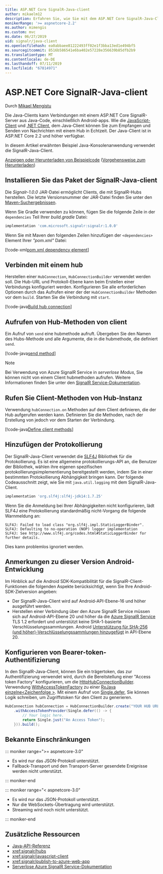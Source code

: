 ```yaml
---
title: ASP.NET Core SignalR-Java-client
author: mikaelm12
description: Erfahren Sie, wie Sie mit dem ASP.NET Core SignalR-Java-Client.
monikerRange: '>= aspnetcore-2.2'
ms.author: mimengis
ms.custom: mvc
ms.date: 06/27/2019
uid: signalr/java-client
ms.openlocfilehash: ea0abbaee81222493ff02e1f3bba13ed1e494bf5
ms.sourcegitcommit: 8516b586541e6ba402e57228e356639b85dfb2b9
ms.translationtype: MT
ms.contentlocale: de-DE
ms.lasthandoff: 07/11/2019
ms.locfileid: "67814971"
---
```

# <a name="aspnet-core-signalr-java-client"></a>ASP.NET Core SignalR-Java-client

Durch [Mikael Mengistu](https://twitter.com/MikaelM_12)

Die Java-Clients kann Verbindungen mit einem ASP.NET Core SignalR-Server aus Java-Code, einschließlich Android-apps. Wie die [JavaScript-Client](xref:signalr/javascript-client) und [.NET Client](xref:signalr/dotnet-client), dem Java-Client können Sie zum Empfangen und Senden von Nachrichten mit einem Hub in Echtzeit. Der Java-Client ist in ASP.NET Core 2.2 und höher verfügbar.

In diesem Artikel erwähnten Beispiel Java-Konsolenanwendung verwendet die SignalR-Java-Client.

[Anzeigen oder Herunterladen von Beispielcode](https://github.com/aspnet/AspNetCore.Docs/tree/master/aspnetcore/signalr/java-client/sample) ([Vorgehensweise zum Herunterladen](xref:index#how-to-download-a-sample))

## <a name="install-the-signalr-java-client-package"></a>Installieren Sie das Paket der SignalR-Java-client

Die *Signalr-1.0.0* JAR-Datei ermöglicht Clients, die mit SignalR-Hubs herstellen. Die letzte Versionsnummer der JAR-Datei finden Sie unter den [Maven-Suchergebnissen](https://search.maven.org/search?q=g:com.microsoft.signalr%20AND%20a:signalr).

Wenn Sie Gradle verwenden zu können, fügen Sie die folgende Zeile in der `dependencies` Teil Ihrer *build.gradle* Datei:

```gradle
implementation 'com.microsoft.signalr:signalr:1.0.0'
```

Wenn Sie mit Maven den folgenden Zeilen hinzufügen der `<dependencies>` Element Ihrer *"pom.xml"* Datei:

[!code-xml[pom.xml dependency element](java-client/sample/pom.xml?name=snippet_dependencyElement)]

## <a name="connect-to-a-hub"></a>Verbinden mit einem hub

Herstellen einer `HubConnection`, `HubConnectionBuilder` verwendet werden soll. Die Hub-URL und Protokoll-Ebene kann beim Erstellen einer Verbindungs konfiguriert werden. Konfigurieren Sie alle erforderlichen Optionen durch das Aufrufen einer der der `HubConnectionBuilder` Methoden vor dem `build`. Starten Sie die Verbindung mit `start`.

[!code-java[Build hub connection](java-client/sample/src/main/java/Chat.java?range=16-17)]

## <a name="call-hub-methods-from-client"></a>Aufrufen von Hub-Methoden von client

Ein Aufruf von `send` eine hubmethode aufruft. Übergeben Sie den Namen des Hubs-Methode und alle Argumente, die in die hubmethode, die definiert `send`.

[!code-java[send method](java-client/sample/src/main/java/Chat.java?range=28)]

> [!NOTE]
> Bei Verwendung von Azure SignalR Service in *serverlose Modus*, Sie können nicht von einem Client hubmethoden aufrufen. Weitere Informationen finden Sie unter den [SignalR Service-Dokumentation](/azure/azure-signalr/signalr-concept-serverless-development-config).

## <a name="call-client-methods-from-hub"></a>Rufen Sie Client-Methoden von Hub-Instanz

Verwendung `hubConnection.on` Methoden auf dem Client definieren, die der Hub aufgerufen werden kann. Definieren Sie die Methoden, nach der Erstellung von jedoch vor dem Starten der Verbindung.

[!code-java[Define client methods](java-client/sample/src/main/java/Chat.java?range=19-21)]

## <a name="add-logging"></a>Hinzufügen der Protokollierung

Der SignalR-Java-Client verwendet die [SLF4J](https://www.slf4j.org/) Bibliothek für die Protokollierung. Es ist eine allgemeine protokollierungs-API an, die Benutzer der Bibliothek, wählen ihre eigenen spezifischen protokollierungsimplementierung bereitgestellt werden, indem Sie in einer bestimmten Protokollierung Abhängigkeit bringen kann. Der folgende Codeausschnitt zeigt, wie Sie mit `java.util.logging` mit dem SignalR-Java-Client.

```gradle
implementation 'org.slf4j:slf4j-jdk14:1.7.25'
```

Wenn Sie die Anmeldung bei Ihrer Abhängigkeiten nicht konfigurieren, lädt SLF4J eine Protokollierung standardmäßig nicht-Vorgang die folgende Warnmeldung an:

```
SLF4J: Failed to load class "org.slf4j.impl.StaticLoggerBinder".
SLF4J: Defaulting to no-operation (NOP) logger implementation
SLF4J: See http://www.slf4j.org/codes.html#StaticLoggerBinder for further details.
```

Dies kann problemlos ignoriert werden.

## <a name="android-development-notes"></a>Anmerkungen zu dieser Version Android-Entwicklung

Im Hinblick auf die Android SDK-Kompatibilität für die SignalR-Client-Funktionen die folgenden Aspekte berücksichtigt, wenn Sie Ihre Android-SDK-Zielversion angeben:

* Der SignalR-Java-Client wird auf Android-API-Ebene-16 und höher ausgeführt werden.
* Herstellen einer Verbindung über den Azure SignalR Service müssen sich auf Android-API-Ebene 20 und höher da die [Azure SignalR Service](/azure/azure-signalr/signalr-overview) TLS 1.2 erfordert und unterstützt keine SHA-1-basierte Verschlüsselungssammlungen. Android [Unterstützung für SHA-256 (und höher)-Verschlüsselungssammlungen hinzugefügt](https://developer.android.com/reference/javax/net/ssl/SSLSocket) in API-Ebene 20.

## <a name="configure-bearer-token-authentication"></a>Konfigurieren von Bearer-token-Authentifizierung

In den SignalR-Java-Client, können Sie ein trägertoken, das zur Authentifizierung verwendet wird, durch die Bereitstellung einer "Access token Factory" konfigurieren, um die [HttpHubConnectionBuilder](/java/api/com.microsoft.signalr._http_hub_connection_builder?view=aspnet-signalr-java). Verwendung [WithAccessTokenFactory](/java/api/com.microsoft.signalr._http_hub_connection_builder.withaccesstokenprovider?view=aspnet-signalr-java#com_microsoft_signalr__http_hub_connection_builder_withAccessTokenProvider_Single_String__) zu einer [RxJava](https://github.com/ReactiveX/RxJava) [einzelne\<Zeichenfolge >](https://reactivex.io/documentation/single.html). Mit einem Aufruf von [Single.defer](https://reactivex.io/RxJava/javadoc/io/reactivex/Single.html#defer-java.util.concurrent.Callable-), Sie können Logik schreiben, um Zugriffstoken für den Client zu generieren.

```java
HubConnection hubConnection = HubConnectionBuilder.create("YOUR HUB URL HERE")
    .withAccessTokenProvider(Single.defer(() -> {
        // Your logic here.
        return Single.just("An Access Token");
    })).build();
```

## <a name="known-limitations"></a>Bekannte Einschränkungen

::: moniker range=">= aspnetcore-3.0"

* Es wird nur das JSON-Protokoll unterstützt.
* Fallback-Transport und den Transport-Server gesendete Ereignisse werden nicht unterstützt.

::: moniker-end

::: moniker range="< aspnetcore-3.0"

* Es wird nur das JSON-Protokoll unterstützt.
* Nur die WebSockets-Übertragung wird unterstützt.
* Streaming wird noch nicht unterstützt.

::: moniker-end

## <a name="additional-resources"></a>Zusätzliche Ressourcen

* [Java-API-Referenz](/java/api/com.microsoft.signalr?view=aspnet-signalr-java)
* <xref:signalr/hubs>
* <xref:signalr/javascript-client>
* <xref:signalr/publish-to-azure-web-app>
* [Serverlose Azure SignalR Service-Dokumentation](/azure/azure-signalr/signalr-concept-serverless-development-config)
